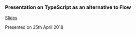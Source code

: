 ### Presentation on TypeScript as an alternative to Flow

[Slides](https://docs.google.com/presentation/d/14z8g07fk4OmYtHhsKqZyHAWflXqEVsKeRSGieKeqOR0)

Presented on 25th April 2018

